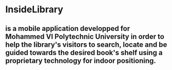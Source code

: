 # InsideLibrary 
## is a mobile application developped for Mohammed VI Polytechnic University in order to help the library's visitors to search, locate and be guided towards the desired book's shelf using a proprietary technology for indoor positioning.
